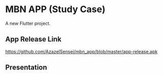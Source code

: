 # MBN APP (Study Case)

A new Flutter project.

## App Release Link

https://github.com/AzazelSensei/mbn_app/blob/master/app-release.apk

## Presentation

